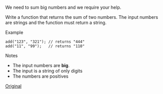 We need to sum big numbers and we require your help.

Write a function that returns the sum of two numbers. The input numbers are strings and the function must return a string.

Example
```
add("123", "321"); // returns "444"
add("11", "99");   // returns "110"
```
Notes
- The input numbers are __big__.
- The input is a string of only digits
- The numbers are positives

[Original](https://www.codewars.com/kata/525f4206b73515bffb000b21/c)